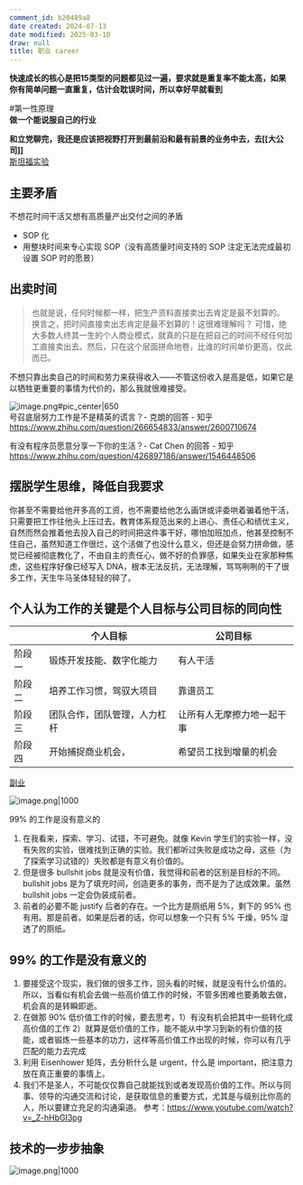 ```yaml
---
comment_id: b20489a8
date created: 2024-07-13
date modified: 2025-03-10
draw: null
title: 职业 career
---
```

**快速成长的核心是把****15****类型的问题都见过一遍，要求就是重复率不能太高，如果你有简单问题一直重复，估计会耽误时间，所以幸好早就看到**

#第一性原理  
**做一个能说服自己的行业**

**和立党聊完，我还是应该把视野打开到最前沿和最有前景的业务中去，去[[大公司]]**  
[斯坦福实验](斯坦福实验.md)

## 主要矛盾

不想花时间干活又想有高质量产出交付之间的矛盾

- SOP 化
- 用整块时间来专心实现 SOP（没有高质量时间支持的 SOP 注定无法完成最初设置 SOP 时的愿景）

## 出卖时间

> 也就是说，任何时候都一样，把生产资料直接卖出去肯定是最不划算的。
> 换言之，把时间直接卖出志肯定是最不划算的！这很难理解吗？
> 可惜，绝大多数人终其一生的个人商业模式，就真的只是在把自己的时间不经任何加工直接卖出去。然后，只在这个层面拼命地卷，比谁的时间单价更高，仅此而已。

不想只靠出卖自己的时间和劳力来获得收入——不管这份收入是高是低，如果它是以牺牲更重要的事情为代价的，那么我就很难接受。

![image.png#pic_center|650](https://imagehosting4picgo.oss-cn-beijing.aliyuncs.com/imagehosting/fix-dir%2Fpicgo%2Fpicgo-clipboard-images%2F2024%2F06%2F12%2F11-51-51-701d5bb406e8d3cb6265d51453ed82d3-20240612115150-ea7e90.png)  
号召底层努力工作是不是精英的谎言？- 克朗的回答 - 知乎  
https://www.zhihu.com/question/266654833/answer/2600710674

有没有程序员愿意分享一下你的生活？- Cat Chen 的回答 - 知乎  
https://www.zhihu.com/question/426897186/answer/1546448506

## 摆脱学生思维，降低自我要求

你甚至不需要给他开多高的工资，也不需要给他怎么画饼或评委哄着骗着他干活，只需要把工作往他头上压过去。教育体系规范出来的上进心、责任心和绩优主义，自然而然会推着他去投入自己的时间把这件事干好，哪怕加班加点，他甚至控制不住自己，虽然知道工作很烂，这个活做了也没什么意义，但还是会努力拼命做，感觉已经被彻底教化了，不由自主的责任心，做不好的负罪感，如果失业在家那种焦虑，这些程序好像已经写入 DNA，根本无法反抗，无法理解，骂骂咧咧的干了很多工作，天生牛马圣体轻轻的碎了。

## 个人认为工作的关键是个人目标与公司目标的同向性

|     | 个人目标           | 公司目标          |
| --- | -------------- | ------------- |
| 阶段一 | 锻炼开发技能、数字化能力   | 有人干活          |
| 阶段二 | 培养工作习惯，驾驭大项目   | 靠谱员工          |
| 阶段三 | 团队合作，团队管理，人力杠杆 | 让所有人无摩擦力地一起干事 |
| 阶段四 | 开始捕捉商业机会，| 希望员工找到增量的机会   |

[副业](副业.md)

![image.png|1000](https://imagehosting4picgo.oss-cn-beijing.aliyuncs.com/imagehosting/fix-dir%2Fpicgo%2Fpicgo-clipboard-images%2F2024%2F07%2F22%2F22-20-23-a07385e406720a4ee19ffba102ac518d-20240722222022-31169a.png)

99% 的工作是没有意义的

<!-- more -->
1. 在我看来，探索、学习、试错，不可避免。就像 Kevin 学生们的实验一样，没有失败的实验，很难找到正确的实验。我们都听过失败是成功之母，这些（为了探索学习试错的）失败都是有意义有价值的。
2. 但是很多 bullshit jobs 就是没有价值，我觉得和前者的区别是目标的不同。bullshit jobs 是为了填充时间，创造更多的事务，而不是为了达成效果。虽然 bullshit jobs 一定会伪装成前者。
3. 前者的必要不能 justify 后者的存在。一个比方是厕纸用 5%，剩下的 95% 也有用。那是前者。如果是后者的话，你可以想象一个只有 5% 干燥，95% 湿透了的厕纸。

## 99% 的工作是没有意义的

1. 要接受这个现实，我们做的很多工作，回头看的时候，就是没有什么价值的。所以，当看似有机会去做一些高价值工作的时候，不管多困难也要勇敢去做，机会真的是转瞬即逝。
2. 在做那 90% 低价值工作的时候，要去思考，1）有没有机会把其中一些转化成高价值的工作 2）就算是低价值的工作，能不能从中学习到新的有价值的技能，或者锻炼一些基本的功力，这样等高价值工作出现的时候，你可以有几乎匹配的能力去完成
3. 利用 Eisenhower 矩阵，去分析什么是 urgent，什么是 important，把注意力放在真正重要的事情上。
4. 我们不是圣人，不可能仅仅靠自己就能找到或者发现高价值的工作。所以与同事、领导的沟通交流和讨论，是获取信息的重要方式，尤其是与级别比你高的人，所以要建立充足的沟通渠道。
参考：https://www.youtube.com/watch?v=_Z-hHbGI3pg

## 技术的一步步抽象

![image.png|1000](https://imagehosting4picgo.oss-cn-beijing.aliyuncs.com/imagehosting/fix-dir%2Fpicgo%2Fpicgo-clipboard-images%2F2024%2F12%2F23%2F15-18-52-73ab8f384693f97fb82711b7d4257fc5-202412231518414-a3aa97.png)
